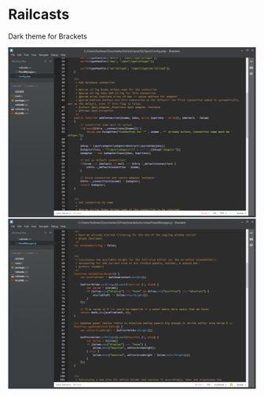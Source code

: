Railcasts
=========

Dark theme for Brackets

![railcasts php](https://github.com/brackets-themes/railcasts/raw/master/railcasts_php.PNG)
![railcasts js](https://github.com/brackets-themes/railcasts/raw/master/railcasts_js.PNG)
